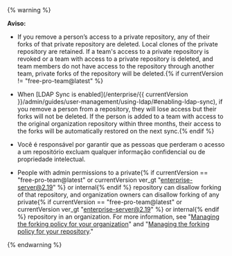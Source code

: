 {% warning %}

**Aviso:**

- If you remove a person’s access to a private repository, any of their forks of that private repository are deleted. Local clones of the private repository are retained. If a team's access to a private repository is revoked or a team with access to a private repository is deleted, and team members do not have access to the repository through another team, private forks of the repository will be deleted.{% if currentVersion != "free-pro-team@latest" %}
- When [LDAP Sync is enabled](/enterprise/{{ currentVersion }}/admin/guides/user-management/using-ldap/#enabling-ldap-sync), if you remove a person from a repository, they will lose access but their forks will not be deleted. If the person is added to a team with access to the original organization repository within three months, their access to the forks will be automatically restored on the next sync.{% endif %}
- Você é responsável por garantir que as pessoas que perderam o acesso a um repositório excluam qualquer informação confidencial ou de propriedade intelectual.

- People with admin permissions to a private{% if currentVersion == "free-pro-team@latest" or currentVersion ver_gt "enterprise-server@2.19" %} or internal{% endif %} repository can disallow forking of that repository, and organization owners can disallow forking of any private{% if currentVersion == "free-pro-team@latest" or currentVersion ver_gt "enterprise-server@2.19" %} or internal{% endif %} repository in an organization. For more information, see "[Managing the forking policy for your organization](/github/setting-up-and-managing-organizations-and-teams/managing-the-forking-policy-for-your-organization)" and "[Managing the forking policy for your repository](/github/administering-a-repository/managing-the-forking-policy-for-your-repository)."

{% endwarning %}
